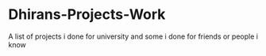 # Dhirans-Projects-Work
A list of projects i done for university and some i done for friends or people i know 
